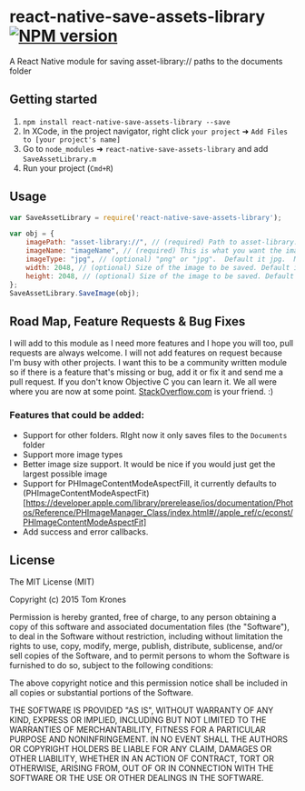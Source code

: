 # react-native-save-assets-library  [![NPM version](https://img.shields.io/npm/v/react-native-save-assets-library.svg?style=flat-square)](https://www.npmjs.com/package/react-native-save-assets-library)

A React Native module for saving asset-library:// paths to the documents folder

## Getting started

1. `npm install react-native-save-assets-library --save`
2. In XCode, in the project navigator, right click `your project` ➜ `Add Files to [your project's name]`
3. Go to `node_modules` ➜ `react-native-save-assets-library` and add `SaveAssetLibrary.m`
4. Run your project (`Cmd+R`)

## Usage

```javascript
var SaveAssetLibrary = require('react-native-save-assets-library');

var obj = {
    imagePath: "asset-library://", // (required) Path to asset-library:// for example from CameraRoll
    imageName: "imageName", // (required) This is what you want the image to be named
    imageType: "jpg", // (optional) "png" or "jpg".  Default it jpg.  More image types could be supported send me a pull request
    width: 2048, // (optional) Size of the image to be saved. Default is 2048
    height: 2048, // (optional) Size of the image to be saved. Default is 2048
};
SaveAssetLibrary.SaveImage(obj);
```

## Road Map, Feature Requests & Bug Fixes

I will add to this module as I need more features and I hope you will too, pull requests are always welcome.  I will not add features on request because I'm busy with other projects.  I want this to be a community written module so if there is a feature that's missing or bug, add it or fix it and send me a pull request.  If you don't know Objective C you can learn it.  We all were where you are now at some point.  [StackOverflow.com](http://stackoverflow.com/) is your friend.  :)

### Features that could be added:

* Support for other folders.  RIght now it only saves files to the `Documents` folder
* Support more image types
* Better image size support.  It would be nice if you would just get the largest possible image
* Support for PHImageContentModeAspectFill, it currently defaults to (PHImageContentModeAspectFit)[https://developer.apple.com/library/prerelease/ios/documentation/Photos/Reference/PHImageManager_Class/index.html#//apple_ref/c/econst/PHImageContentModeAspectFit]
* Add success and error callbacks.

## License

The MIT License (MIT)

Copyright (c) 2015 Tom Krones

Permission is hereby granted, free of charge, to any person obtaining a copy
of this software and associated documentation files (the "Software"), to deal
in the Software without restriction, including without limitation the rights
to use, copy, modify, merge, publish, distribute, sublicense, and/or sell
copies of the Software, and to permit persons to whom the Software is
furnished to do so, subject to the following conditions:

The above copyright notice and this permission notice shall be included in
all copies or substantial portions of the Software.

THE SOFTWARE IS PROVIDED "AS IS", WITHOUT WARRANTY OF ANY KIND, EXPRESS OR
IMPLIED, INCLUDING BUT NOT LIMITED TO THE WARRANTIES OF MERCHANTABILITY,
FITNESS FOR A PARTICULAR PURPOSE AND NONINFRINGEMENT. IN NO EVENT SHALL THE
AUTHORS OR COPYRIGHT HOLDERS BE LIABLE FOR ANY CLAIM, DAMAGES OR OTHER
LIABILITY, WHETHER IN AN ACTION OF CONTRACT, TORT OR OTHERWISE, ARISING FROM,
OUT OF OR IN CONNECTION WITH THE SOFTWARE OR THE USE OR OTHER DEALINGS IN
THE SOFTWARE.